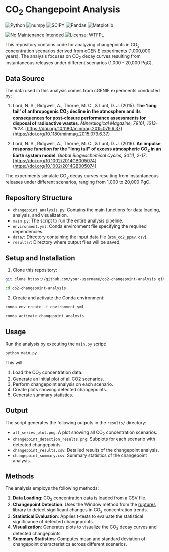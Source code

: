 # CO<sub>2</sub> Changepoint Analysis

![Python](https://img.shields.io/badge/python-3670A0?style=for-the-badge&logo=python&logoColor=ffdd54)
![numpy](https://img.shields.io/badge/Numpy-777BB4?style=for-the-badge&logo=numpy&logoColor=white)
![SCIPY](https://img.shields.io/badge/SciPy-654FF0?style=for-the-badge&logo=SciPy&logoColor=white)
![Pandas](https://img.shields.io/badge/pandas-%23150458.svg?style=for-the-badge&logo=pandas&logoColor=white)
![Matplotlib](https://img.shields.io/badge/Matplotlib-%23ffffff.svg?style=for-the-badge&logo=Matplotlib&logoColor=black)

[![No Maintenance Intended](http://unmaintained.tech/badge.svg)](http://unmaintained.tech/)
[![License: WTFPL](https://img.shields.io/badge/License-WTFPL-brightgreen.svg)](http://www.wtfpl.net/about/)


This repository contains code for analyzing changepoints in CO<sub>2</sub> concentration scenarios derived from cGENIE experiments (1,000,000 years). The analysis focuses on CO<sub>2</sub> decay curves resulting from instantaneous releases under different scenarios (1,000 - 20,000 PgC).

## Data Source

The data used in this analysis comes from cGENIE experiments conducted by:

1. Lord, N. S., Ridgwell, A., Thorne, M. C., & Lunt, D. J. (2015). **The 'long tail' of anthropogenic CO<sub>2</sub> decline in the atmosphere and its consequences for post-closure performance assessments for disposal of radioactive wastes**. *Mineralogical Magazine, 79(6), 1613-1623*. [https://doi.org/10.1180/minmag.2015.079.6.37](https://doi.org/10.1180/minmag.2015.079.6.37)

2. Lord, N. S., Ridgwell, A., Thorne, M. C., & Lunt, D. J. (2016). **An impulse response function for the "long tail" of excess atmospheric CO<sub>2</sub> in an Earth system model**. *Global Biogeochemical Cycles, 30(1), 2-17*. [https://doi.org/10.1002/2014GB005074](https://doi.org/10.1002/2014GB005074)

The experiments simulate CO<sub>2</sub> decay curves resulting from instantaneous releases under different scenarios, ranging from 1,000 to 20,000 PgC.

## Repository Structure

- `changepoint_analysis.py`: Contains the main functions for data loading, analysis, and visualization.
- `main.py`: The script to run the entire analysis pipeline.
- `environment.yml`: Conda environment file specifying the required dependencies.
- `data/`: Directory containing the input data file (`atm_co2_ppmv.csv`).
- `results/`: Directory where output files will be saved.

## Setup and Installation

1. Clone this repository:

```bash 
git clone https://github.com/your-username/co2-changepoint-analysis.git
```


```bash 
cd co2-changepoint-analysis
```

2. Create and activate the Conda environment:

```bash 
conda env create -f environment.yml
```

```bash 
conda activate changepoint_analysis
```

## Usage

Run the analysis by executing the `main.py` script:

```bash 
python main.py
```

This will:

1. Load the CO<sub>2</sub> concentration data.
2. Generate an initial plot of all CO2 scenarios.
3. Perform changepoint analysis on each scenario.
4. Create plots showing detected changepoints.
5. Generate summary statistics.

## Output

The script generates the following outputs in the `results/` directory:

- `all_series_plot.png`: A plot showing all CO<sub>2</sub> concentration scenarios.
- `changepoint_detection_results.png`: Subplots for each scenario with detected changepoints.
- `changepoint_results.csv`: Detailed results of the changepoint analysis.
- `changepoint_summary.csv`: Summary statistics of the changepoint analysis.

## Methods

The analysis employs the following methods:

1. **Data Loading**: CO<sub>2</sub> concentration data is loaded from a CSV file.
2. **Changepoint Detection**: Uses the Window method from the [ruptures](https://centre-borelli.github.io/ruptures-docs/) library to detect significant changes in CO<sub>2</sub> concentration trends.
3. **Statistical Evaluation**: Applies t-tests to evaluate the statistical significance of detected changepoints.
4. **Visualization**: Generates plots to visualize the CO<sub>2</sub> decay curves and detected changepoints.
5. **Summary Statistics**: Computes mean and standard deviation of changepoint characteristics across different scenarios.

